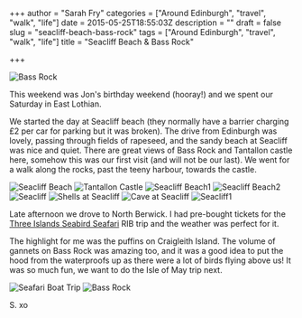 +++
author = "Sarah Fry"
categories = ["Around Edinburgh", "travel", "walk", "life"]
date = 2015-05-25T18:55:03Z
description = ""
draft = false
slug = "seacliff-beach-bass-rock"
tags = ["Around Edinburgh", "travel", "walk", "life"]
title = "Seacliff Beach & Bass Rock"

+++


![Bass Rock](/images/2015/05/DSC_0502.JPG)

This weekend was Jon's birthday weekend (hooray!) and we spent our Saturday in East Lothian. 

We started the day at Seacliff beach (they normally have a barrier charging £2 per car for parking but it was broken). The drive from Edinburgh was lovely, passing through fields of rapeseed, and the sandy beach at Seacliff was nice and quiet. There are great views of Bass Rock and Tantallon castle here, somehow this was our first visit (and will not be our last). We went for a walk along the rocks, past the teeny harbour, towards the castle.

![Seacliff Beach](/images/2015/05/DSC_0479.JPG)
![Tantallon Castle](/images/2015/05/DSC_0473.JPG)
![Seacliff Beach1](/images/2015/05/IMG_3561.JPG)
![Seacliff Beach2](/images/2015/05/DSC_0475.JPG)
![Seacliff](/images/2015/05/IMG_3548.JPG)
![Shells at Seacliff](/images/2015/05/IMG_3557.JPG)
![Cave at Seacliff](/images/2015/05/IMG_20150523_132018.jpg)
![Seacliff1](/images/2015/05/DSC_0510.JPG)

Late afternoon we drove to North Berwick. I had pre-bought tickets for the [Three Islands Seabird Seafari](https://www.seabird.org/boats/three-islands-seabird-seafari/14/159) RIB trip and the weather was perfect for it.

The highlight for me was the puffins on Craigleith Island. The volume of gannets on Bass Rock was amazing too, and it was a good idea to put the hood from the waterproofs up as there were a lot of birds flying above us! It was so much fun, we want to do the Isle of May trip next.

![Seafari Boat Trip](/images/2015/05/IMG_3600.JPG)
![Bass Rock](/images/2015/05/IMG_3573.JPG)

S. xo

